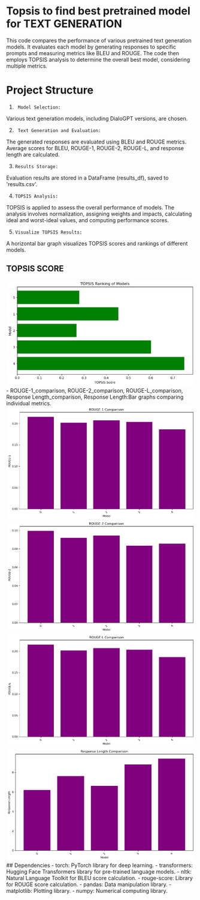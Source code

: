 
# Topsis to find best pretrained model for TEXT GENERATION
This code compares the performance of various pretrained text generation models. It evaluates each model by generating responses to specific prompts and measuring metrics like BLEU and ROUGE. The code then employs TOPSIS analysis to determine the overall best model, considering multiple metrics. 

# Project Structure
1.      Model Selection:
Various text generation models,    including DialoGPT versions, are chosen.
      
2.      Text Generation and Evaluation:


The generated responses are evaluated using BLEU and ROUGE metrics.
Average scores for 
 BLEU,
 ROUGE-1,
 ROUGE-2,
 ROUGE-L,
and response length are calculated.

3.     Results Storage:

Evaluation results are stored in a DataFrame (results_df), saved to 'results.csv'.

4.     TOPSIS Analysis:

TOPSIS is applied to assess the overall performance of models.
The analysis involves normalization, assigning weights and impacts, calculating ideal and worst-ideal values, and computing performance scores.



5.     Visualize TOPSIS Results:

A horizontal bar graph visualizes TOPSIS scores and rankings of different models.








## TOPSIS SCORE
<img src="Topsis score.png" alt="Response Length Comparison">
- ROUGE-1_comparison, ROUGE-2_comparison, ROUGE-L_comparison, Response Length_comparison, Response Length:Bar graphs comparing individual metrics.
<img src="ROUGE-1.png" alt="Response Length Comparison">
<img src="ROUGE-2.png" alt="Response Length Comparison">
<img src="ROUGE-L.png" alt="Response Length Comparison">
<img src="Response length.png" alt="Response Length Comparison">
## Dependencies
- torch: PyTorch library for deep learning.
- transformers: Hugging Face Transformers library for pre-trained language models.
- nltk: Natural Language Toolkit for BLEU score calculation.
- rouge-score: Library for ROUGE score calculation.
- pandas: Data manipulation library.
- matplotlib: Plotting library.
- numpy: Numerical computing library.



